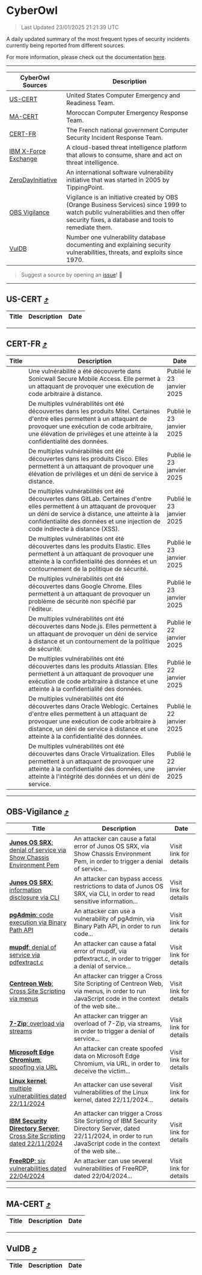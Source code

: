 
 <div id='top'></div>

# CyberOwl

 > Last Updated 23/01/2025 21:21:39 UTC
 
 A daily updated summary of the most frequent types of security incidents currently being reported from different sources.
 
 For more information, please check out the documentation [here](./docs/README.md).
 
 ---
 |CyberOwl Sources|Description|
 |---|---|
 |[US-CERT](#us-cert-arrow_heading_up)|United States Computer Emergency and Readiness Team.|
 |[MA-CERT](#ma-cert-arrow_heading_up)|Moroccan Computer Emergency Response Team.|
 |[CERT-FR](#cert-fr-arrow_heading_up)|The French national government Computer Security Incident Response Team.|
 |[IBM X-Force Exchange](#ibmcloud-arrow_heading_up)|A cloud-based threat intelligence platform that allows to consume, share and act on threat intelligence.|
 |[ZeroDayInitiative](#zerodayinitiative-arrow_heading_up)|An international software vulnerability initiative that was started in 2005 by TippingPoint.|
 |[OBS Vigilance](#obs-vigilance-arrow_heading_up)|Vigilance is an initiative created by OBS (Orange Business Services) since 1999 to watch public vulnerabilities and then offer security fixes, a database and tools to remediate them.|
 |[VulDB](#vuldb-arrow_heading_up)|Number one vulnerability database documenting and explaining security vulnerabilities, threats, and exploits since 1970.|
 
 > Suggest a source by opening an [issue](https://github.com/karimhabush/cyberowl/issues)! :raised_hands:
 ---

## US-CERT [:arrow_heading_up:](#cyberowl)

 |Title|Description|Date|
 |---|---|---|
 
 ---

## CERT-FR [:arrow_heading_up:](#cyberowl)

 |Title|Description|Date|
 |---|---|---|
 |[](https://www.cert.ssi.gouv.fr/avis/CERTFR-2025-AVI-0066/)|Une vulnérabilité a été découverte dans Sonicwall Secure Mobile Access. Elle permet à un attaquant de provoquer une exécution de code arbitraire à distance.|Publié le 23 janvier 2025|
 |[](https://www.cert.ssi.gouv.fr/avis/CERTFR-2025-AVI-0065/)|De multiples vulnérabilités ont été découvertes dans les produits Mitel. Certaines d'entre elles permettent à un attaquant de provoquer une exécution de code arbitraire, une élévation de privilèges et une atteinte à la confidentialité des données.|Publié le 23 janvier 2025|
 |[](https://www.cert.ssi.gouv.fr/avis/CERTFR-2025-AVI-0064/)|De multiples vulnérabilités ont été découvertes dans les produits Cisco. Elles permettent à un attaquant de provoquer une élévation de privilèges et un déni de service à distance.|Publié le 23 janvier 2025|
 |[](https://www.cert.ssi.gouv.fr/avis/CERTFR-2025-AVI-0063/)|De multiples vulnérabilités ont été découvertes dans GitLab. Certaines d'entre elles permettent à un attaquant de provoquer un déni de service à distance, une atteinte à la confidentialité des données et une injection de code indirecte à distance (XSS).|Publié le 23 janvier 2025|
 |[](https://www.cert.ssi.gouv.fr/avis/CERTFR-2025-AVI-0062/)|De multiples vulnérabilités ont été découvertes dans les produits Elastic. Elles permettent à un attaquant de provoquer une atteinte à la confidentialité des données et un contournement de la politique de sécurité.|Publié le 23 janvier 2025|
 |[](https://www.cert.ssi.gouv.fr/avis/CERTFR-2025-AVI-0061/)|De multiples vulnérabilités ont été découvertes dans Google Chrome. Elles permettent à un attaquant de provoquer un problème de sécurité non spécifié par l'éditeur.|Publié le 23 janvier 2025|
 |[](https://www.cert.ssi.gouv.fr/avis/CERTFR-2025-AVI-0060/)|De multiples vulnérabilités ont été découvertes dans Node.js. Elles permettent à un attaquant de provoquer un déni de service à distance et un contournement de la politique de sécurité.|Publié le 22 janvier 2025|
 |[](https://www.cert.ssi.gouv.fr/avis/CERTFR-2025-AVI-0059/)|De multiples vulnérabilités ont été découvertes dans les produits Atlassian. Elles permettent à un attaquant de provoquer une exécution de code arbitraire à distance et une atteinte à la confidentialité des données.|Publié le 22 janvier 2025|
 |[](https://www.cert.ssi.gouv.fr/avis/CERTFR-2025-AVI-0058/)|De multiples vulnérabilités ont été découvertes dans Oracle Weblogic. Certaines d'entre elles permettent à un attaquant de provoquer une exécution de code arbitraire à distance, un déni de service à distance et une atteinte à la confidentialité des données.|Publié le 22 janvier 2025|
 |[](https://www.cert.ssi.gouv.fr/avis/CERTFR-2025-AVI-0057/)|De multiples vulnérabilités ont été découvertes dans Oracle Virtualization. Elles permettent à un attaquant de provoquer une atteinte à la confidentialité des données, une atteinte à l'intégrité des données et un déni de service.|Publié le 22 janvier 2025|
 
 ---

## OBS-Vigilance [:arrow_heading_up:](#cyberowl)

 |Title|Description|Date|
 |---|---|---|
 |[<a href="https://vigilance.fr/vulnerability/Junos-OS-SRX-denial-of-service-via-Show-Chassis-Environment-Pem-46025" class="noirorange"><b>Junos OS SRX</b>: denial of service via Show Chassis Environment Pem</a>](https://vigilance.fr/vulnerability/Junos-OS-SRX-denial-of-service-via-Show-Chassis-Environment-Pem-46025)|An attacker can cause a fatal error of Junos OS SRX, via Show Chassis Environment Pem, in order to trigger a denial of service...|Visit link for details|
 |[<a href="https://vigilance.fr/vulnerability/Junos-OS-SRX-information-disclosure-via-CLI-46024" class="noirorange"><b>Junos OS SRX</b>: information disclosure via CLI</a>](https://vigilance.fr/vulnerability/Junos-OS-SRX-information-disclosure-via-CLI-46024)|An attacker can bypass access restrictions to data of Junos OS SRX, via CLI, in order to read sensitive information...|Visit link for details|
 |[<a href="https://vigilance.fr/vulnerability/pgAdmin-code-execution-via-Binary-Path-API-44124" class="noirorange"><b>pgAdmin</b>: code execution via Binary Path API</a>](https://vigilance.fr/vulnerability/pgAdmin-code-execution-via-Binary-Path-API-44124)|An attacker can use a vulnerability of pgAdmin, via Binary Path API, in order to run code...|Visit link for details|
 |[<a href="https://vigilance.fr/vulnerability/mupdf-denial-of-service-via-pdfextract-c-46019" class="noirorange"><b>mupdf</b>: denial of service via pdfextract.c</a>](https://vigilance.fr/vulnerability/mupdf-denial-of-service-via-pdfextract-c-46019)|An attacker can cause a fatal error of mupdf, via pdfextract.c, in order to trigger a denial of service...|Visit link for details|
 |[<a href="https://vigilance.fr/vulnerability/Centreon-Web-Cross-Site-Scripting-via-menus-45728" class="noirorange"><b>Centreon Web</b>: Cross Site Scripting via menus</a>](https://vigilance.fr/vulnerability/Centreon-Web-Cross-Site-Scripting-via-menus-45728)|An attacker can trigger a Cross Site Scripting of Centreon Web, via menus, in order to run JavaScript code in the context of the web site...|Visit link for details|
 |[<a href="https://vigilance.fr/vulnerability/7-Zip-overload-via-streams-45727" class="noirorange"><b>7-Zip</b>: overload via streams</a>](https://vigilance.fr/vulnerability/7-Zip-overload-via-streams-45727)|An attacker can trigger an overload of 7-Zip, via streams, in order to trigger a denial of service...|Visit link for details|
 |[<a href="https://vigilance.fr/vulnerability/Microsoft-Edge-Chromium-spoofing-via-URL-45725" class="noirorange"><b>Microsoft Edge Chromium</b>: spoofing via URL</a>](https://vigilance.fr/vulnerability/Microsoft-Edge-Chromium-spoofing-via-URL-45725)|An attacker can create spoofed data on Microsoft Edge Chromium, via URL, in order to deceive the victim...|Visit link for details|
 |[<a href="https://vigilance.fr/vulnerability/Linux-kernel-multiple-vulnerabilities-dated-22-11-2024-45724" class="noirorange"><b>Linux kernel</b>: multiple vulnerabilities dated 22/11/2024</a>](https://vigilance.fr/vulnerability/Linux-kernel-multiple-vulnerabilities-dated-22-11-2024-45724)|An attacker can use several vulnerabilities of the Linux kernel, dated 22/11/2024...|Visit link for details|
 |[<a href="https://vigilance.fr/vulnerability/IBM-Security-Directory-Server-Cross-Site-Scripting-dated-22-11-2024-45723" class="noirorange"><b>IBM Security Directory Server</b>: Cross Site Scripting dated 22/11/2024</a>](https://vigilance.fr/vulnerability/IBM-Security-Directory-Server-Cross-Site-Scripting-dated-22-11-2024-45723)|An attacker can trigger a Cross Site Scripting of IBM Security Directory Server, dated 22/11/2024, in order to run JavaScript code in the context of the web site...|Visit link for details|
 |[<a href="https://vigilance.fr/vulnerability/FreeRDP-six-vulnerabilities-dated-22-04-2024-44115" class="noirorange"><b>FreeRDP</b>: six vulnerabilities dated 22/04/2024</a>](https://vigilance.fr/vulnerability/FreeRDP-six-vulnerabilities-dated-22-04-2024-44115)|An attacker can use several vulnerabilities of FreeRDP, dated 22/04/2024...|Visit link for details|
 
 ---

## MA-CERT [:arrow_heading_up:](#cyberowl)

 |Title|Description|Date|
 |---|---|---|
 
 ---

## VulDB [:arrow_heading_up:](#cyberowl)

 |Title|Description|Date|
 |---|---|---|
 